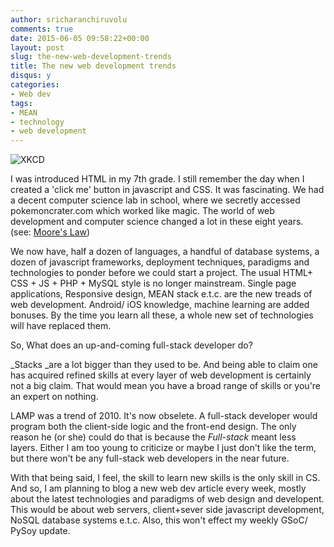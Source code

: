 ```yaml
---
author: sricharanchiruvolu
comments: true
date: 2015-06-05 09:58:22+00:00
layout: post
slug: the-new-web-development-trends
title: The new web development trends
disqus: y
categories:
- Web dev
tags:
- MEAN
- technology
- web development
---
```


![XKCD](http://imgs.xkcd.com/comics/xkcd_stack.png)

I was introduced HTML in my 7th grade. I still remember the day when I created a 'click me' button in javascript and CSS. It was fascinating. We had a decent computer science lab in school, where we secretly accessed pokemoncrater.com which worked like magic. The world of web development and computer science changed a lot in these eight years. (see: [Moore's Law](http://en.wikipedia.org/wiki/Moore%27s_law))

We now have, half a dozen of languages, a handful of database systems, a dozen of javascript frameworks, deployment techniques, paradigms and technologies to ponder before we could start a project. The usual HTML+ CSS + JS + PHP + MySQL style is no longer mainstream. Single page applications, Responsive design, MEAN stack e.t.c. are the new treads of web development. Android/ iOS knowledge, machine learning are added bonuses. By the time you learn all these, a whole new set of technologies will have replaced them.

So, What does an up-and-coming full-stack developer do?

_Stacks _are a lot bigger than they used to be. And being able to claim one has acquired refined skills at every layer of web development is certainly not a big claim. That would mean you have a broad range of skills or you're an expert on nothing.

LAMP was a trend of 2010. It's now obselete. A full-stack developer would program both the client-side logic and the front-end design. The only reason he (or she) could do that is because the _Full-stack_ meant less layers. Either I am too young to criticize or maybe I just don't like the term, but there won't be any full-stack web developers in the near future.

With that being said, I feel, the skill to learn new skills is the only skill in CS. And so, I am planning to blog a new web dev article every week, mostly about the latest technologies and paradigms of web design and developent. This would be about web servers, client+sever side javascript development, NoSQL database systems e.t.c. Also, this won't effect my weekly GSoC/ PySoy update.
